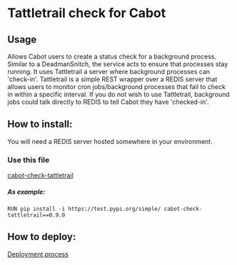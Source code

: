 # Tattletrail check for Cabot

## Usage
Allows Cabot users to create a status check for a background process. Similar to a DeadmanSnitch, the service acts to ensure that processes stay running. It uses Tattletrail a server where background processes can 'check-in'.  Tattletrail is a simple REST wrapper over a REDIS server that allows users to monitor cron jobs/background processes that fail to check in within a specific interval.      If you do not wish to use Tattletrail, background jobs could talk directly to REDIS to tell Cabot they have 'checked-in'. 
 

## How to install:
You will need a REDIS server hosted somewhere in your environment.

### Use this file
[cabot-check-tattletrail](https://test.pypi.org/project/cabot-check-tattletrail/)

##### As example: 

```RUN pip install -i https://test.pypi.org/simple/ cabot-check-tattletrail==0.9.0```

## How to deploy:

[Deployment process](https://github.com/objectstoragesolutions/cabot-check-tattletrail/wiki/How-to-deploy.)

